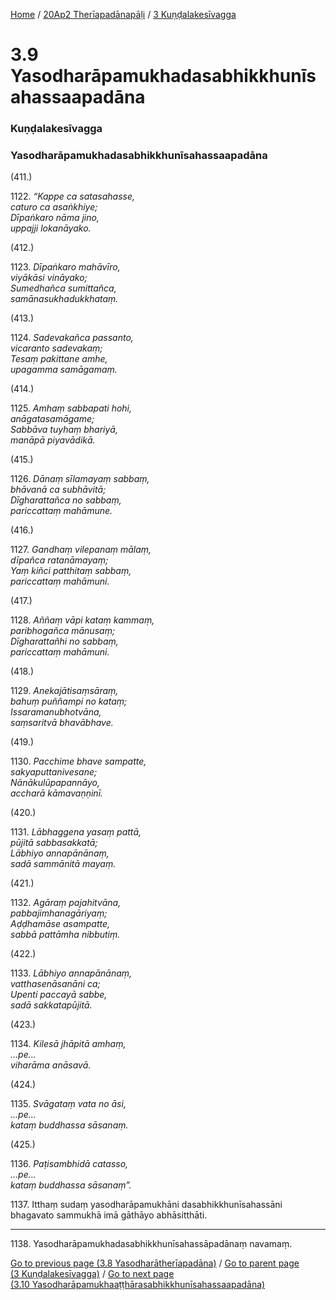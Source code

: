 
[Home](/) / [20Ap2 Therīapadānapāḷi](/tipitaka/20Ap2.md) / [3 Kuṇḍalakesīvagga](/tipitaka/20Ap2/3.md)

# 3.9 Yasodharāpamukhadasabhikkhunīsahassaapadāna

### Kuṇḍalakesīvagga

### Yasodharāpamukhadasabhikkhunīsahassaapadāna

(411.)

1122\. _“Kappe ca satasahasse,_  
_caturo ca asaṅkhiye;_  
_Dīpaṅkaro nāma jino,_  
_uppajji lokanāyako._  


(412.)

1123\. _Dīpaṅkaro mahāvīro,_  
_viyākāsi vināyako;_  
_Sumedhañca sumittañca,_  
_samānasukhadukkhataṃ._  


(413.)

1124\. _Sadevakañca passanto,_  
_vicaranto sadevakaṃ;_  
_Tesaṃ pakittane amhe,_  
_upagamma samāgamaṃ._  


(414.)

1125\. _Amhaṃ sabbapati hohi,_  
_anāgatasamāgame;_  
_Sabbāva tuyhaṃ bhariyā,_  
_manāpā piyavādikā._  


(415.)

1126\. _Dānaṃ sīlamayaṃ sabbaṃ,_  
_bhāvanā ca subhāvitā;_  
_Dīgharattañca no sabbaṃ,_  
_pariccattaṃ mahāmune._  


(416.)

1127\. _Gandhaṃ vilepanaṃ mālaṃ,_  
_dīpañca ratanāmayaṃ;_  
_Yaṃ kiñci patthitaṃ sabbaṃ,_  
_pariccattaṃ mahāmuni._  


(417.)

1128\. _Aññaṃ vāpi kataṃ kammaṃ,_  
_paribhogañca mānusaṃ;_  
_Dīgharattañhi no sabbaṃ,_  
_pariccattaṃ mahāmuni._  


(418.)

1129\. _Anekajātisaṃsāraṃ,_  
_bahuṃ puññampi no kataṃ;_  
_Issaramanubhotvāna,_  
_saṃsaritvā bhavābhave._  


(419.)

1130\. _Pacchime bhave sampatte,_  
_sakyaputtanivesane;_  
_Nānākulūpapannāyo,_  
_accharā kāmavaṇṇinī._  


(420.)

1131\. _Lābhaggena yasaṃ pattā,_  
_pūjitā sabbasakkatā;_  
_Lābhiyo annapānānaṃ,_  
_sadā sammānitā mayaṃ._  


(421.)

1132\. _Agāraṃ pajahitvāna,_  
_pabbajimhanagāriyaṃ;_  
_Aḍḍhamāse asampatte,_  
_sabbā pattāmha nibbutiṃ._  


(422.)

1133\. _Lābhiyo annapānānaṃ,_  
_vatthasenāsanāni ca;_  
_Upenti paccayā sabbe,_  
_sadā sakkatapūjitā._  


(423.)

1134\. _Kilesā jhāpitā amhaṃ,_  
_…pe…_  
_viharāma anāsavā._  


(424.)

1135\. _Svāgataṃ vata no āsi,_  
_…pe…_  
_kataṃ buddhassa sāsanaṃ._  


(425.)

1136\. _Paṭisambhidā catasso,_  
_…pe…_  
_kataṃ buddhassa sāsanaṃ”._  


1137\. Itthaṃ sudaṃ yasodharāpamukhāni dasabhikkhunīsahassāni bhagavato sammukhā imā gāthāyo abhāsitthāti.

---

1138\. Yasodharāpamukhadasabhikkhunīsahassāpadānaṃ navamaṃ.



[Go to previous page (3.8 Yasodharātherīapadāna)](/tipitaka/20Ap2/3/3.8.md) / [Go to parent page (3 Kuṇḍalakesīvagga)](/tipitaka/20Ap2/3.md) / [Go to next page (3.10 Yasodharāpamukhaaṭṭhārasabhikkhunīsahassaapadāna)](/tipitaka/20Ap2/3/3.10.md)


